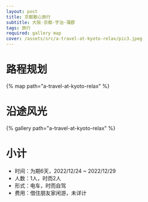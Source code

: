```yaml
---
layout: post
title: 京都散心旅行
subtitle: 大阪·京都·宇治·蒲郡
tags: 旅行
required: gallery map
cover: /assets/src/a-travel-at-kyoto-relax/pic3.jpeg
---
```


# 路程规划

{% map path="a-travel-at-kyoto-relax" %}

# 沿途风光

{% gallery path="a-travel-at-kyoto-relax" %}

# 小计

- 时间：为期6天，2022/12/24 ~ 2022/12/29
- 人数：1人，时而2人
- 形式：电车，时而自驾
- 费用：借住朋友家闲游，未详计

